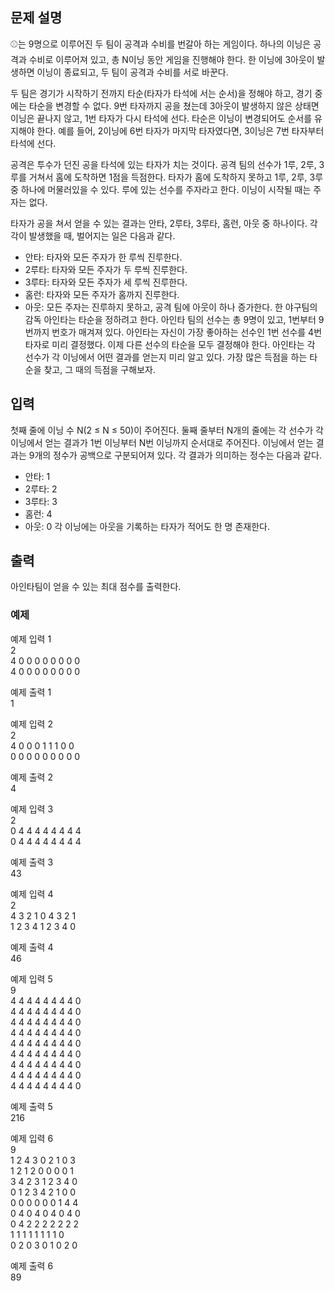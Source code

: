 ## 문제 설명
⚾는 9명으로 이루어진 두 팀이 공격과 수비를 번갈아 하는 게임이다. 하나의 이닝은 공격과 수비로 이루어져 있고, 총 N이닝 동안 게임을 진행해야 한다. 한 이닝에 3아웃이 발생하면 이닝이 종료되고, 두 팀이 공격과 수비를 서로 바꾼다.

두 팀은 경기가 시작하기 전까지 타순(타자가 타석에 서는 순서)을 정해야 하고, 경기 중에는 타순을 변경할 수 없다. 9번 타자까지 공을 쳤는데 3아웃이 발생하지 않은 상태면 이닝은 끝나지 않고, 1번 타자가 다시 타석에 선다. 타순은 이닝이 변경되어도 순서를 유지해야 한다. 예를 들어, 2이닝에 6번 타자가 마지막 타자였다면, 3이닝은 7번 타자부터 타석에 선다.

공격은 투수가 던진 공을 타석에 있는 타자가 치는 것이다. 공격 팀의 선수가 1루, 2루, 3루를 거쳐서 홈에 도착하면 1점을 득점한다. 타자가 홈에 도착하지 못하고 1루, 2루, 3루 중 하나에 머물러있을 수 있다. 루에 있는 선수를 주자라고 한다. 이닝이 시작될 때는 주자는 없다.

타자가 공을 쳐서 얻을 수 있는 결과는 안타, 2루타, 3루타, 홈런, 아웃 중 하나이다. 각각이 발생했을 때, 벌어지는 일은 다음과 같다.

- 안타: 타자와 모든 주자가 한 루씩 진루한다.
- 2루타: 타자와 모든 주자가 두 루씩 진루한다.
- 3루타: 타자와 모든 주자가 세 루씩 진루한다.
- 홈런: 타자와 모든 주자가 홈까지 진루한다.
- 아웃: 모든 주자는 진루하지 못하고, 공격 팀에 아웃이 하나 증가한다.
한 야구팀의 감독 아인타는 타순을 정하려고 한다. 아인타 팀의 선수는 총 9명이 있고, 1번부터 9번까지 번호가 매겨져 있다. 아인타는 자신이 가장 좋아하는 선수인 1번 선수를 4번 타자로 미리 결정했다. 이제 다른 선수의 타순을 모두 결정해야 한다. 아인타는 각 선수가 각 이닝에서 어떤 결과를 얻는지 미리 알고 있다. 가장 많은 득점을 하는 타순을 찾고, 그 때의 득점을 구해보자.

## 입력
첫째 줄에 이닝 수 N(2 ≤ N ≤ 50)이 주어진다. 둘째 줄부터 N개의 줄에는 각 선수가 각 이닝에서 얻는 결과가 1번 이닝부터 N번 이닝까지 순서대로 주어진다. 이닝에서 얻는 결과는 9개의 정수가 공백으로 구분되어져 있다. 각 결과가 의미하는 정수는 다음과 같다.

- 안타: 1
- 2루타: 2
- 3루타: 3
- 홈런: 4
- 아웃: 0
각 이닝에는 아웃을 기록하는 타자가 적어도 한 명 존재한다.

## 출력
아인타팀이 얻을 수 있는 최대 점수를 출력한다.

### 예제

예제 입력 1 <br>
2<br>
4 0 0 0 0 0 0 0 0<br>
4 0 0 0 0 0 0 0 0

예제 출력 1 <br>
1

예제 입력 2 <br>
2<br>
4 0 0 0 1 1 1 0 0<br>
0 0 0 0 0 0 0 0 0

예제 출력 2 <br>
4

예제 입력 3 <br>
2 <br>
0 4 4 4 4 4 4 4 4 <br>
0 4 4 4 4 4 4 4 4

예제 출력 3 <br>
43

예제 입력 4 <br>
2 <br>
4 3 2 1 0 4 3 2 1 <br>
1 2 3 4 1 2 3 4 0

예제 출력 4 <br>
46

예제 입력 5 <br>
9<br>
4 4 4 4 4 4 4 4 0<br>
4 4 4 4 4 4 4 4 0<br>
4 4 4 4 4 4 4 4 0<br>
4 4 4 4 4 4 4 4 0<br>
4 4 4 4 4 4 4 4 0<br>
4 4 4 4 4 4 4 4 0<br>
4 4 4 4 4 4 4 4 0<br>
4 4 4 4 4 4 4 4 0<br>
4 4 4 4 4 4 4 4 0

예제 출력 5 <br>
216

예제 입력 6 <br>
9<br>
1 2 4 3 0 2 1 0 3<br>
1 2 1 2 0 0 0 0 1<br>
3 4 2 3 1 2 3 4 0<br>
0 1 2 3 4 2 1 0 0<br>
0 0 0 0 0 0 1 4 4<br>
0 4 0 4 0 4 0 4 0<br>
0 4 2 2 2 2 2 2 2<br>
1 1 1 1 1 1 1 1 0<br>
0 2 0 3 0 1 0 2 0

예제 출력 6 <br>
89